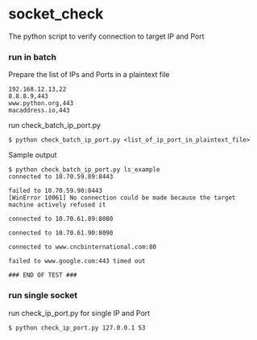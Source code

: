 # socket_check
The python script to verify connection to target IP and Port

### run in batch
Prepare the list of IPs and Ports in a plaintext file
```
192.168.12.13,22
8.8.8.9,443
www.python.org,443
macaddress.io,443
```
run check_batch_ip_port.py
```
$ python check_batch_ip_port.py <list_of_ip_port_in_plaintext_file>
```
Sample output
```
$ python check_batch_ip_port.py ls_example
connected to 10.70.59.89:8443

failed to 10.70.59.90:8443
[WinError 10061] No connection could be made because the target machine actively refused it

connected to 10.70.61.89:8080

connected to 10.70.61.90:8090

connected to www.cncbinternational.com:80

failed to www.google.com:443 timed out

### END OF TEST ###
```

### run single socket
run check_ip_port.py for single IP and Port
```
$ python check_ip_port.py 127.0.0.1 53
```